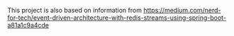 This project is also based on information from https://medium.com/nerd-for-tech/event-driven-architecture-with-redis-streams-using-spring-boot-a81a1c9a4cde
